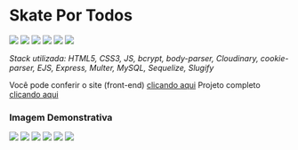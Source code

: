 # Skate Por Todos

  <img src="https://github.com/mchjohn/blog_news_skate/blob/master/imgs/folder1.png" />

  <img src="https://github.com/mchjohn/blog_news_skate/blob/master/imgs/folder2.png" />

  <img src="https://github.com/mchjohn/blog_news_skate/blob/master/imgs/folder3.png" />

  <img src="https://github.com/mchjohn/blog_news_skate/blob/master/imgs/folder4.png" />

  <img src="https://github.com/mchjohn/blog_news_skate/blob/master/imgs/folder5.png" />

  <img src="https://github.com/mchjohn/blog_news_skate/blob/master/imgs/folder6.png" />

_Stack utilizada: HTML5, CSS3, JS, bcrypt, body-parser, Cloudinary, cookie-parser, EJS, Express, Multer, MySQL, Sequelize, Slugify_

Você pode conferir o site (front-end) [clicando aqui](https://mchjohn.github.io/blog_news_skate/)
Projeto completo [clicando aqui](https://github.com/mchjohn/skate-for-all)

### Imagem Demonstrativa

  <img src="https://github.com/mchjohn/blog_news_skate/blob/master/screenshots/Screenshot_1.png" />
  
  <img src="https://github.com/mchjohn/blog_news_skate/blob/master/screenshots/Screenshot_2.png" />

  <img src="https://github.com/mchjohn/blog_news_skate/blob/master/screenshots/Screenshot_3.png" />

  <img src="https://github.com/mchjohn/blog_news_skate/blob/master/screenshots/Screenshot_4.png" />

  <img src="https://github.com/mchjohn/blog_news_skate/blob/master/screenshots/Screenshot_5.png" />

  <img src="https://github.com/mchjohn/blog_news_skate/blob/master/screenshots/Screenshot_6.png" />